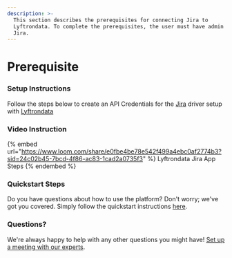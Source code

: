 ```yaml
---
description: >-
  This section describes the prerequisites for connecting Jira to
  Lyftrondata. To complete the prerequisites, the user must have admin access to
  Jira.
---
```


# Prerequisite

<mark style="color:blue;"></mark>

### Setup Instructions

Follow the steps below to create an API Credentials for the [Jira](https://www.lyftrondata.com/integration/business-analytics/jira/) driver setup with [Lyftrondata](https://www.lyftrondata.com)

### Video Instruction

{% embed url="https://www.loom.com/share/e0fbe4be78e542f499a4ebc0af2774b3?sid=24c02b45-7bcd-4f86-ac83-1cad2a0735f3" %}
Lyftrondata Jira App Steps
{% endembed %}

### Quickstart Steps

Do you have questions about how to use the platform? Don't worry; we've got you covered. Simply follow the quickstart instructions [here](README.md).

### Questions? <a href="#questions" id="questions"></a>

We're always happy to help with any other questions you might have! [Set up a meeting with our experts](https://www.lyftrondata.com/book-a-meeting/).

